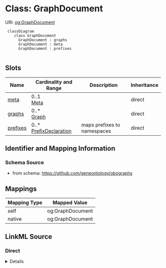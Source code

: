 # Class: GraphDocument



URI: [og:GraphDocument](https://github.com/geneontology/obographs/GraphDocument)


```{mermaid}
 classDiagram
    class GraphDocument
      GraphDocument : graphs
      GraphDocument : meta
      GraphDocument : prefixes
      
```



<!-- no inheritance hierarchy -->


## Slots

| Name | Cardinality and Range | Description | Inheritance |
| ---  | --- | --- | --- |
| [meta](meta.md) | 0..1 <br/> [Meta](Meta.md) |  | direct |
| [graphs](graphs.md) | 0..* <br/> [Graph](Graph.md) |  | direct |
| [prefixes](prefixes.md) | 0..* <br/> [PrefixDeclaration](PrefixDeclaration.md) | maps prefixes to namespaces | direct |







## Identifier and Mapping Information







### Schema Source


* from schema: https://github.com/geneontology/obographs





## Mappings

| Mapping Type | Mapped Value |
| ---  | ---  |
| self | og:GraphDocument |
| native | og:GraphDocument |


## LinkML Source

<!-- TODO: investigate https://stackoverflow.com/questions/37606292/how-to-create-tabbed-code-blocks-in-mkdocs-or-sphinx -->

### Direct

<details>
```yaml
name: GraphDocument
from_schema: https://github.com/geneontology/obographs
rank: 1000
slots:
- meta
- graphs
- prefixes

```
</details>

### Induced

<details>
```yaml
name: GraphDocument
from_schema: https://github.com/geneontology/obographs
rank: 1000
attributes:
  meta:
    name: meta
    from_schema: https://github.com/geneontology/obographs
    rank: 1000
    alias: meta
    owner: GraphDocument
    domain_of:
    - GraphDocument
    - Graph
    - Node
    - PropertyValue
    - Axiom
    range: Meta
  graphs:
    name: graphs
    from_schema: https://github.com/geneontology/obographs
    rank: 1000
    multivalued: true
    alias: graphs
    owner: GraphDocument
    domain_of:
    - GraphDocument
    range: Graph
    inlined: true
    inlined_as_list: true
  prefixes:
    name: prefixes
    description: maps prefixes to namespaces
    from_schema: https://github.com/geneontology/obographs
    rank: 1000
    slot_uri: sh:declare
    multivalued: true
    alias: prefixes
    owner: GraphDocument
    domain_of:
    - GraphDocument
    range: PrefixDeclaration
    inlined: true

```
</details>